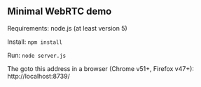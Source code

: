 ## Minimal WebRTC demo

Requirements:
node.js (at least version 5)

Install: `npm install`

Run: `node server.js`

The goto this address in a browser (Chrome v51+, Firefox v47+):
http://localhost:8739/
